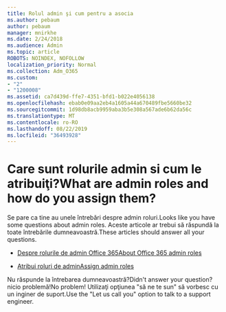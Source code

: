 ```yaml
---
title: Rolul admin şi cum pentru a asocia
ms.author: pebaum
author: pebaum
manager: mnirkhe
ms.date: 2/24/2018
ms.audience: Admin
ms.topic: article
ROBOTS: NOINDEX, NOFOLLOW
localization_priority: Normal
ms.collection: Adm_O365
ms.custom:
- "2"
- "1200008"
ms.assetid: ca7d439d-ffe7-4351-bfd1-b022e4056138
ms.openlocfilehash: ebab0e09aa2eb4a1605a44a670489fbe5660be32
ms.sourcegitcommit: 1d98db8acb9959aba3b5e308a567ade6b62da56c
ms.translationtype: MT
ms.contentlocale: ro-RO
ms.lasthandoff: 08/22/2019
ms.locfileid: "36493928"
---
```

# <a name="what-are-admin-roles-and-how-do-you-assign-them"></a><span data-ttu-id="20184-102">Care sunt rolurile admin si cum le atribuiţi?</span><span class="sxs-lookup"><span data-stu-id="20184-102">What are admin roles and how do you assign them?</span></span>

<span data-ttu-id="20184-103">Se pare ca tine au unele întrebări despre admin roluri.</span><span class="sxs-lookup"><span data-stu-id="20184-103">Looks like you have some questions about admin roles.</span></span> <span data-ttu-id="20184-104">Aceste articole ar trebui să răspundă la toate întrebările dumneavoastră.</span><span class="sxs-lookup"><span data-stu-id="20184-104">These articles should answer all your questions.</span></span>
  
- [<span data-ttu-id="20184-105">Despre rolurile de admin Office 365</span><span class="sxs-lookup"><span data-stu-id="20184-105">About Office 365 admin roles</span></span>](https://support.office.com/article/About-Office-365-admin-roles-da585eea-f576-4f55-a1e0-87090b6aaa9d.aspx)

- [<span data-ttu-id="20184-106">Atribui roluri de admin</span><span class="sxs-lookup"><span data-stu-id="20184-106">Assign admin roles</span></span>](https://support.office.com/article/assign-eac4d046-1afd-4f1a-85fc-8219c79e1504.aspx)

<span data-ttu-id="20184-107">Nu răspunde la întrebarea dumneavoastră?</span><span class="sxs-lookup"><span data-stu-id="20184-107">Didn't answer your question?</span></span> <span data-ttu-id="20184-108">nicio problemă!</span><span class="sxs-lookup"><span data-stu-id="20184-108">No problem!</span></span> <span data-ttu-id="20184-109">Utilizaţi opţiunea "să ne te sun" să vorbesc cu un inginer de suport.</span><span class="sxs-lookup"><span data-stu-id="20184-109">Use the "Let us call you" option to talk to a support engineer.</span></span>
  